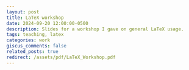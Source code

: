 ```yaml
---
layout: post
title: LaTeX workshop
date: 2024-09-20 12:00:00-0500
description: Slides for a workshop I gave on general LaTeX usage.
tags: teaching, latex
categories: work
giscus_comments: false
related_posts: true
redirect: /assets/pdf/LaTeX_Workshop.pdf
---
```

